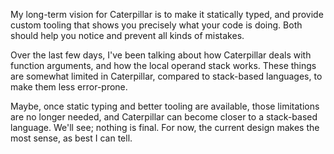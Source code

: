 My long-term vision for Caterpillar is to make it statically typed, and provide
custom tooling that shows you precisely what your code is doing. Both should
help you notice and prevent all kinds of mistakes.

Over the last few days, I've been talking about how Caterpillar deals with
function arguments, and how the local operand stack works. These things are
somewhat limited in Caterpillar, compared to stack-based languages, to make them
less error-prone.

Maybe, once static typing and better tooling are available, those limitations
are no longer needed, and Caterpillar can become closer to a stack-based
language. We'll see; nothing is final. For now, the current design makes the
most sense, as best I can tell.
